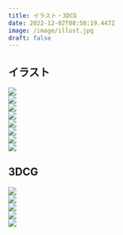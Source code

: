 ```yaml
---
title: イラスト・3DCG
date: 2022-12-02T08:58:19.447Z
image: /image/illust.jpg
draft: false
---
```

## イラスト

<div class="illust-container">
    <div class="illust-button"><img id="grid-1" onclick="clickedImage('grid-1');" src="/image/illust_kishi_02.png"></div>
    <div class="illust-button"><img id="grid-2" onclick="clickedImage('grid-2');" src="/image/illust_kishi_01.png"></div>
    <div class="illust-button"><img id="grid-3" onclick="clickedImage('grid-3');" src="/image/tsuno_denxchan.png"></div>
    <div class="illust-button"><img id="grid-4" onclick="clickedImage('grid-4');" src="/image/illust_ramune_00.png"></div>
    <div class="illust-button"><img id="grid-5" onclick="clickedImage('grid-5');" src="/image/laisa_1.jpg"></div>
    <div class="illust-button"><img id="grid-6" onclick="clickedImage('grid-6');" src="/image/nanari_1.jpg"></div>
    <div class="illust-button"><img id="grid-7" onclick="clickedImage('grid-7');" src="/image/laisa_2.jpg"></div>
    <div class="illust-button"><img id="grid-8" onclick="clickedImage('grid-8');" src="/image/ramune_robo_den.png"></div>
</div>

<div class="popup" id="js-popup">
    <div class="popup-inner">
        <a><img id="popup-image" src=""></a>
    </div>
    <div class="black-background" id="js-black-bg"></div>
</div>

<style type="text/css">
.popup {
  position: fixed;
  left: 0;
  top: 0;
  width: 100%;
  height: 100%;
  z-index: 9999;
  opacity: 0;
  visibility: hidden;
  transition: .6s;
}
.popup.is-show {
  opacity: 1;
  visibility: visible;
}
.popup-inner {
  position: absolute;
  left: 50%;
  top: 50%;
  transform: translate(-50%,-50%);
  width: 80%;
  max-width: 600px;
  padding: 50px;
  background-color: #fff;
  z-index: 2;
}
.popup-inner img {
  width: 100%;
}
.black-background {
  position: absolute;
  left: 0;
  top: 0;
  width: 100%;
  height: 100%;
  background-color: rgba(0,0,0,.8);
  z-index: 1;
  cursor: pointer;
}
</style>

<script type="text/javascript" src="/js/popupImage.js"></script>

## 3DCG

<div class="illust-container">
    <div class="illust-button"><img id="grid-1*" onclick="clickedImage('grid-1*');" src="/image/VRcG_2022_01.png"></div>
    <div class="illust-button"><img id="grid-2*" onclick="clickedImage('grid-2*');" src="/image/VRcG_2022_02.png"></div>
    <div class="illust-button"><img id="grid-3*" onclick="clickedImage('grid-3*');" src="/image/VRcG_2022_03.png"></div>
    <div class="illust-button"><img id="grid-4*" onclick="clickedImage('grid-4*');" src="/image/VRcG_2022_04.png"></div>
    <div class="illust-button"><img id="grid-5*" onclick="clickedImage('grid-5*');" src="/image/VRcG_2022_05.jpg"></div>
</div>

<div class="popup" id="js-popup">
    <div class="popup-inner">
        <a><img id="popup-image" src=""></a>
    </div>
    <div class="black-background" id="js-black-bg"></div>
</div>

<style type="text/css">
.popup {
  position: fixed;
  left: 0;
  top: 0;
  width: 100%;
  height: 100%;
  z-index: 9999;
  opacity: 0;
  visibility: hidden;
  transition: .6s;
}
.popup.is-show {
  opacity: 1;
  visibility: visible;
}
.popup-inner {
  position: absolute;
  left: 50%;
  top: 50%;
  transform: translate(-50%,-50%);
  width: 80%;
  max-width: 600px;
  padding: 50px;
  background-color: #fff;
  z-index: 2;
}
.popup-inner img {
  width: 100%;
}
.black-background {
  position: absolute;
  left: 0;
  top: 0;
  width: 100%;
  height: 100%;
  background-color: rgba(0,0,0,.8);
  z-index: 1;
  cursor: pointer;
}
</style>

<script type="text/javascript" src="/js/popupImage.js"></script>